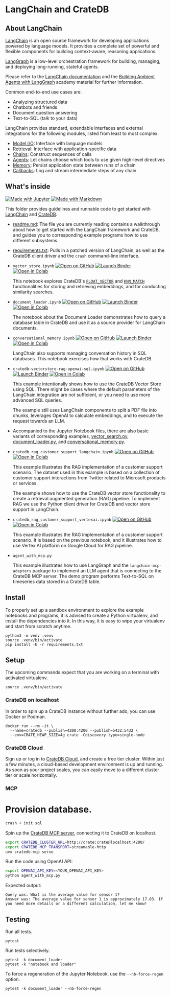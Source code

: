 # LangChain and CrateDB


## About LangChain

[LangChain] is an open source framework for developing applications powered
by language models. It provides a complete set of powerful and flexible
components for building context-aware, reasoning applications.

[LangGraph] is a low-level orchestration framework for building, managing,
and deploying long-running, stateful agents.

Please refer to the [LangChain documentation] and the [Building Ambient
Agents with LangGraph] academy material for further information.

Common end-to-end use cases are:

- Analyzing structured data
- Chatbots and friends
- Document question answering
- Text-to-SQL (talk to your data)

LangChain provides standard, extendable interfaces and external integrations
for the following modules, listed from least to most complex:

- [Model I/O][Model I/O]: Interface with language models
- [Retrieval][Retrieval]: Interface with application-specific data
- [Chains][Chains]: Construct sequences of calls
- [Agents][Agents]: Let chains choose which tools to use given high-level directives
- [Memory][Memory]: Persist application state between runs of a chain
- [Callbacks][Callbacks]: Log and stream intermediate steps of any chain


## What's inside

[![Made with Jupyter](https://img.shields.io/badge/Made%20with-Jupyter-orange?logo=Jupyter)](https://jupyter.org/try) [![Made with Markdown](https://img.shields.io/badge/Made%20with-Markdown-1f425f.svg?logo=Markdown)](https://commonmark.org)

This folder provides guidelines and runnable code to get started with [LangChain]
and [CrateDB].

- [readme.md](readme.md): The file you are currently reading contains a walkthrough
  about how to get started with the LangChain framework and CrateDB, and guides you
  to corresponding example programs how to use different subsystems.

- [requirements.txt](requirements.txt): Pulls in a patched version of LangChain,
  as well as the CrateDB client driver and the `crash` command-line interface.

- `vector_store.ipynb` [![Open on GitHub](https://img.shields.io/badge/Open%20on-GitHub-lightgray?logo=GitHub)](vector_search.ipynb) [![Launch Binder](https://mybinder.org/badge_logo.svg)](https://mybinder.org/v2/gh/crate/cratedb-examples/main?labpath=topic%2Fmachine-learning%2Fllm-langchain%2Fvector_search.ipynb) [![Open in Colab](https://colab.research.google.com/assets/colab-badge.svg)](https://colab.research.google.com/github/crate/cratedb-examples/blob/main/topic/machine-learning/llm-langchain/vector_search.ipynb)

  This notebook explores CrateDB's [`FLOAT_VECTOR`] and [`KNN_MATCH`] functionalities for storing and retrieving
  embeddings, and for conducting similarity searches.

- `document_loader.ipynb` [![Open on GitHub](https://img.shields.io/badge/Open%20on-GitHub-lightgray?logo=GitHub)](document_loader.ipynb) [![Launch Binder](https://mybinder.org/badge_logo.svg)](https://mybinder.org/v2/gh/crate/cratedb-examples/main?labpath=topic%2Fmachine-learning%2Fllm-langchain%2Fdocument_loader.ipynb) [![Open in Colab](https://colab.research.google.com/assets/colab-badge.svg)](https://colab.research.google.com/github/crate/cratedb-examples/blob/main/topic/machine-learning/llm-langchain/document_loader.ipynb)

  The notebook about the Document Loader demonstrates how to query a database table in CrateDB and use it as a
  source provider for LangChain documents.

- `conversational_memory.ipynb` [![Open on GitHub](https://img.shields.io/badge/Open%20on-GitHub-lightgray?logo=GitHub)](conversational_memory.ipynb) [![Launch Binder](https://mybinder.org/badge_logo.svg)](https://mybinder.org/v2/gh/crate/cratedb-examples/main?labpath=topic%2Fmachine-learning%2Fllm-langchain%2Fconversational_memory.ipynb) [![Open in Colab](https://colab.research.google.com/assets/colab-badge.svg)](https://colab.research.google.com/github/crate/cratedb-examples/blob/main/topic/machine-learning/llm-langchain/conversational_memory.ipynb)

  LangChain also supports managing conversation history in SQL databases. This notebook exercises
  how that works with CrateDB.

- `cratedb-vectorstore-rag-openai-sql.ipynb` [![Open on GitHub](https://img.shields.io/badge/Open%20on-GitHub-lightgray?logo=GitHub)](conversational_memory.ipynb) [![Launch Binder](https://mybinder.org/badge_logo.svg)](https://mybinder.org/v2/gh/crate/cratedb-examples/main?labpath=topic%2Fmachine-learning%2Fllm-langchain%2Fcratedb-vectorstore-rag-openai-sql.ipynb) [![Open in Colab](https://colab.research.google.com/assets/colab-badge.svg)](https://colab.research.google.com/github/crate/cratedb-examples/blob/main/topic/machine-learning/llm-langchain/cratedb-vectorstore-rag-openai-sql.ipynb)

  This example intentionally shows how to use the CrateDB Vector Store using SQL.
  There might be cases where the default parameters of the LangChain integration
  are not sufficient, or you need to use more advanced SQL queries.

  The example still uses LangChain components to split a PDF file into chunks,
  leverages OpenAI to calculate embeddings, and to execute the request towards an LLM.

- Accompanied to the Jupyter Notebook files, there are also basic variants of
  corresponding examples, [vector_search.py](vector_search.py),
  [document_loader.py](document_loader.py), and
  [conversational_memory.py](conversational_memory.py).
  
- `cratedb_rag_customer_support_langchain.ipynb` [![Open on GitHub](https://img.shields.io/badge/Open%20on-GitHub-lightgray?logo=GitHub)](cratedb_rag_customer_support_langchain.ipynb)[![Open in Colab](https://colab.research.google.com/assets/colab-badge.svg)](https://colab.research.google.com/github/crate/cratedb-examples/blob/main/topic/machine-learning/llm-langchain/cratedb_rag_customer_support_langchain.ipynb)
    
  This example illustrates the RAG implementation of a customer support scenario.
  The dataset used in this example is based on a collection of customer support interactions 
  from Twitter related to Microsoft products or services.

  The example shows how to use the CrateDB vector store functionality to create a retrieval 
  augmented generation (RAG) pipeline. To implement RAG we use the Python client driver for 
  CrateDB and vector store support in LangChain.

- `cratedb_rag_customer_support_vertexai.ipynb` [![Open on GitHub](https://img.shields.io/badge/Open%20on-GitHub-lightgray?logo=GitHub)](cratedb_rag_customer_support_vertexai.ipynb)[![Open in Colab](https://colab.research.google.com/assets/colab-badge.svg)](https://colab.research.google.com/github/crate/cratedb-examples/blob/main/topic/machine-learning/llm-langchain/cratedb_rag_customer_support_vertexai.ipynb)
    
  This example illustrates the RAG implementation of a customer support scenario. 
  It is based on the previous notebook, and it illustrates how to use Vertex AI platform
  on Google Cloud for RAG pipeline.

- `agent_with_mcp.py`

  This example illustrates how to use LangGraph and the `langchain-mcp-adapters`
  package to implement an LLM agent that is connecting to the CrateDB MCP server.
  The demo program performs Text-to-SQL on timeseries data stored in a CrateDB table.

## Install

To properly set up a sandbox environment to explore the example notebooks
and programs, it is advised to create a Python virtualenv, and install the
dependencies into it. In this way, it is easy to wipe your virtualenv and start
from scratch anytime.

```shell
python3 -m venv .venv
source .venv/bin/activate
pip install -U -r requirements.txt
```


## Setup

The upcoming commands expect that you are working on a terminal with
activated virtualenv.
```shell
source .venv/bin/activate
```

### CrateDB on localhost

In order to spin up a CrateDB instance without further ado, you can use
Docker or Podman.
```shell
docker run --rm -it \
  --name=cratedb --publish=4200:4200 --publish=5432:5432 \
  --env=CRATE_HEAP_SIZE=4g crate -Cdiscovery.type=single-node
```

### CrateDB Cloud

Sign up or log in to [CrateDB Cloud], and create a free tier cluster. Within just a few minutes,
a cloud-based development environment is up and running. As soon as your project scales, you can
easily move to a different cluster tier or scale horizontally.


### MCP

# Provision database.
```bash
crash < init.sql
```

Spin up the [CrateDB MCP server], connecting it to CrateDB on localhost.
```bash
export CRATEDB_CLUSTER_URL=http://crate:crate@localhost:4200/
export CRATEDB_MCP_TRANSPORT=streamable-http
uvx cratedb-mcp serve
```

Run the code using OpenAI API:
```bash
export OPENAI_API_KEY=<YOUR_OPENAI_API_KEY>
python agent_with_mcp.py
```
Expected output:
```text
Query was: What is the average value for sensor 1?
Answer was: The average value for sensor 1 is approximately 17.03. If you need more details or a different calculation, let me know!
```

## Testing

Run all tests.
```shell
pytest
```

Run tests selectively.
```shell
pytest -k document_loader
pytest -k "notebook and loader"
```

To force a regeneration of the Jupyter Notebook, use the
`--nb-force-regen` option.
```shell
pytest -k document_loader --nb-force-regen
```


[Agents]: https://python.langchain.com/docs/modules/agents/
[Building Ambient Agents with LangGraph]: https://academy.langchain.com/courses/ambient-agents/
[Callbacks]: https://python.langchain.com/docs/modules/callbacks/
[Chains]: https://python.langchain.com/docs/modules/chains/
[CrateDB]: https://github.com/crate/crate
[CrateDB Cloud]: https://console.cratedb.cloud
[CrateDB MCP server]: https://cratedb.com/docs/guide/integrate/mcp/cratedb-mcp.html
[`FLOAT_VECTOR`]: https://crate.io/docs/crate/reference/en/master/general/ddl/data-types.html#float-vector
[`KNN_MATCH`]: https://crate.io/docs/crate/reference/en/master/general/builtins/scalar-functions.html#scalar-knn-match
[LangChain]: https://www.langchain.com/
[LangChain documentation]: https://python.langchain.com/
[LangGraph]: https://langchain-ai.github.io/langgraph/
[Memory]: https://python.langchain.com/docs/modules/memory/
[Model I/O]: https://python.langchain.com/docs/modules/model_io/
[Retrieval]: https://python.langchain.com/docs/modules/data_connection/
